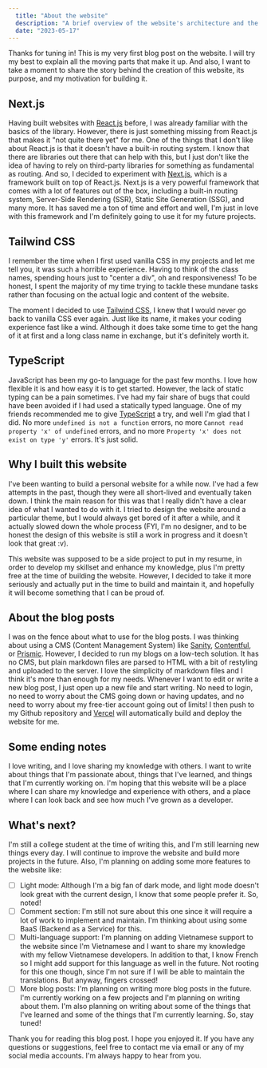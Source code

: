 ```yaml
---
  title: "About the website"
  description: "A brief overview of the website's architecture and the motivation behind it."
  date: "2023-05-17"
---
```


Thanks for tuning in! This is my very first blog post on the website. I will try my best to explain all the moving parts that make it up. And also, I want to take a moment to share the story behind the creation of this website, its purpose, and my motivation for building it.

## Next.js

Having built websites with [React.js](https://react.dev/) before, I was already familiar with the basics of the library. However, there is just something missing from React.js that makes it "not quite there yet" for me. One of the things that I don't like about React.js is that it doesn't have a built-in routing system. I know that there are libraries out there that can help with this, but I just don't like the idea of having to rely on third-party libraries for something as fundamental as routing. And so, I decided to experiment with [Next.js](https://nextjs.org/), which is a framework built on top of React.js. Next.js is a very powerful framework that comes with a lot of features out of the box, including a built-in routing system, Server-Side Rendering (SSR), Static Site Generation (SSG), and many more. It has saved me a ton of time and effort and well, I'm just in love with this framework and I'm definitely going to use it for my future projects.

## Tailwind CSS

I remember the time when I first used vanilla CSS in my projects and let me tell you, it was such a horrible experience. Having to think of the class names, spending hours just to "center a div", oh and responsiveness! To be honest, I spent the majority of my time trying to tackle these mundane tasks rather than focusing on the actual logic and content of the website.

The moment I decided to use [Tailwind CSS](https://tailwindcss.com/), I knew that I would never go back to vanilla CSS ever again. Just like its name, it makes your coding experience fast like a wind. Although it does take some time to get the hang of it at first and a long class name in exchange, but it's definitely worth it.

## TypeScript

JavaScript has been my go-to language for the past few months. I love how flexible it is and how easy it is to get started. However, the lack of static typing can be a pain sometimes. I've had my fair share of bugs that could have been avoided if I had used a statically typed language. One of my friends recommended me to give [TypeScript](https://www.typescriptlang.org/) a try, and well I'm glad that I did. No more `undefined is not a function` errors, no more `Cannot read property 'x' of undefined` errors, and no more `Property 'x' does not exist on type 'y'` errors. It's just solid.

## Why I built this website

I've been wanting to build a personal website for a while now. I've had a few attempts in the past, though they were all short-lived and eventually taken down. I think the main reason for this was that I really didn't have a clear idea of what I wanted to do with it. I tried to design the website around a particular theme, but I would always get bored of it after a while, and it actually slowed down the whole process (FYI, I'm no designer, and to be honest the design of this website is still a work in progress and it doesn't look that great :v).

This website was supposed to be a side project to put in my resume, in order to develop my skillset and enhance my knowledge, plus I'm pretty free at the time of building the website. However, I decided to take it more seriously and actually put in the time to build and maintain it, and hopefully it will become something that I can be proud of.

## About the blog posts

I was on the fence about what to use for the blog posts. I was thinking about using a CMS (Content Management System) like [Sanity](https://www.sanity.io/), [Contentful](https://www.contentful.com/), or [Prismic](https://prismic.io/). However, I decided to run my blogs on a low-tech solution. It has no CMS, but plain markdown files are parsed to HTML with a bit of restyling and uploaded to the server. I love the simplicity of markdown files and I think it's more than enough for my needs. Whenever I want to edit or write a new blog post, I just open up a new file and start writing. No need to login, no need to worry about the CMS going down or having updates, and no need to worry about my free-tier account going out of limits! I then push to my Github repository and [Vercel](https://vercel.com/) will automatically build and deploy the website for me.

## Some ending notes

I love writing, and I love sharing my knowledge with others. I want to write about things that I'm passionate about, things that I've learned, and things that I'm currently working on. I'm hoping that this website will be a place where I can share my knowledge and experience with others, and a place where I can look back and see how much I've grown as a developer.

## What's next?

I'm still a college student at the time of writing this, and I'm still learning new things every day. I will continue to improve the website and build more projects in the future. Also, I'm planning on adding some more features to the website like:

- [ ] Light mode: Although I'm a big fan of dark mode, and light mode doesn't look great with the current design, I know that some people prefer it. So, noted!
- [ ] Comment section: I'm still not sure about this one since it will require a lot of work to implement and maintain. I'm thinking about using some BaaS (Backend as a Service) for this.
- [ ] Multi-language support: I'm planning on adding Vietnamese support to the website since I'm Vietnamese and I want to share my knowledge with my fellow Vietnamese developers. In addition to that, I know French so I might add support for this language as well in the future. Not rooting for this one though, since I'm not sure if I will be able to maintain the translations. But anyway, fingers crossed!
- [ ] More blog posts: I'm planning on writing more blog posts in the future. I'm currently working on a few projects and I'm planning on writing about them. I'm also planning on writing about some of the things that I've learned and some of the things that I'm currently learning. So, stay tuned!

Thank you for reading this blog post. I hope you enjoyed it. If you have any questions or suggestions, feel free to contact me via email or any of my social media accounts. I'm always happy to hear from you.


